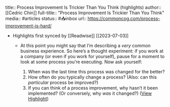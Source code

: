 title:: Process Improvement Is Trickier Than You Think (highlights)
author:: [[Cedric Chin]]
full-title:: "Process Improvement Is Trickier Than You Think"
media:: #articles
status:: #📥inbox 
url:: https://commoncog.com/process-improvement-is-hard/

- Highlights first synced by [[Readwise]] [[2023\-07\-03]]
	- At this point you might say that I’m describing a *very* common business experience. So here’s a thought experiment: if you work at a company (or even if you work for yourself), pause for a moment to look at some process you’re executing. Now ask yourself:
	  
	  1.  When was the last time this process was changed for the better?
	  2.  How often do you typically change a process? (Also: can this *particular* process be improved?)
	  3.  If you can think of a process improvement, why hasn’t it been implemented? (Or conversely, why *was* it changed?) ([View Highlight](https://read.readwise.io/read/01ghfpqz24yf70wdc0kg81dv8y))